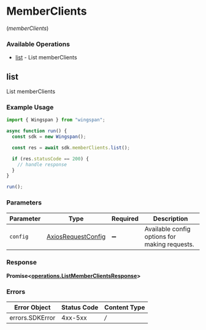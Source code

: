 # MemberClients
(*memberClients*)

### Available Operations

* [list](#list) - List memberClients

## list

List memberClients

### Example Usage

```typescript
import { Wingspan } from "wingspan";

async function run() {
  const sdk = new Wingspan();

  const res = await sdk.memberClients.list();

  if (res.statusCode == 200) {
    // handle response
  }
}

run();
```

### Parameters

| Parameter                                                    | Type                                                         | Required                                                     | Description                                                  |
| ------------------------------------------------------------ | ------------------------------------------------------------ | ------------------------------------------------------------ | ------------------------------------------------------------ |
| `config`                                                     | [AxiosRequestConfig](https://axios-http.com/docs/req_config) | :heavy_minus_sign:                                           | Available config options for making requests.                |


### Response

**Promise<[operations.ListMemberClientsResponse](../../sdk/models/operations/listmemberclientsresponse.md)>**
### Errors

| Error Object    | Status Code     | Content Type    |
| --------------- | --------------- | --------------- |
| errors.SDKError | 4xx-5xx         | */*             |
